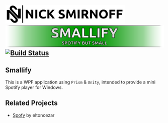 [![Nick Smirnoff](./docs/assets/ns-logo-full.png)](https://nicksmirnoff.co.uk/)
[![Smallify](./docs/assets/project-title.png)](#)
[![Build Status](https://nick-smirnoff.visualstudio.com/smallify/_apis/build/status/build/smallify-CI?branchName=feature/smallify-standalone-client)](https://nick-smirnoff.visualstudio.com/smallify/_build/latest?definitionId=13?branchName=feature/smallify-standalone-client)
---
## Smallify

This is a WPF application using `Prism` & `Unity`, intended to provide a mini Spotify player for Windows.

## Related Projects

- [Spofy](https://github.com/eltoncezar/Spofy) by eltoncezar

